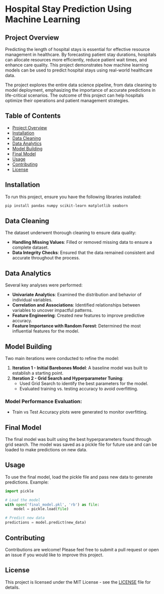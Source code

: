 
# Hospital Stay Prediction Using Machine Learning

## Project Overview

Predicting the length of hospital stays is essential for effective resource management in healthcare. By forecasting patient stay durations, hospitals can allocate resources more efficiently, reduce patient wait times, and enhance care quality. This project demonstrates how machine learning models can be used to predict hospital stays using real-world healthcare data.

The project explores the entire data science pipeline, from data cleaning to model deployment, emphasizing the importance of accurate predictions in life-critical scenarios. The outcome of this project can help hospitals optimize their operations and patient management strategies.

## Table of Contents
- [Project Overview](#project-overview)
- [Installation](#installation)
- [Data Cleaning](#data-cleaning)
- [Data Analytics](#data-analytics)
- [Model Building](#model-building)
- [Final Model](#final-model)
- [Usage](#usage)
- [Contributing](#contributing)
- [License](#license)

## Installation

To run this project, ensure you have the following libraries installed:

```bash
pip install pandas numpy scikit-learn matplotlib seaborn
```

## Data Cleaning

The dataset underwent thorough cleaning to ensure data quality:
- **Handling Missing Values**: Filled or removed missing data to ensure a complete dataset.
- **Data Integrity Checks**: Ensured that the data remained consistent and accurate throughout the process.

## Data Analytics

Several key analyses were performed:
- **Univariate Analytics**: Examined the distribution and behavior of individual variables.
- **Correlation and Associations**: Identified relationships between variables to uncover impactful patterns.
- **Feature Engineering**: Created new features to improve predictive accuracy.
- **Feature Importance with Random Forest**: Determined the most influential features for the model.

## Model Building

Two main iterations were conducted to refine the model:
1. **Iteration 1 - Initial Barebones Model**: A baseline model was built to establish a starting point.
2. **Iteration 2 - Grid Search and Hyperparameter Tuning**: 
   - Used Grid Search to identify the best parameters for the model.
   - Evaluated training vs. testing accuracy to avoid overfitting.

### Model Performance Evaluation:
- Train vs Test Accuracy plots were generated to monitor overfitting.
  
## Final Model

The final model was built using the best hyperparameters found through grid search. The model was saved as a pickle file for future use and can be loaded to make predictions on new data.

## Usage

To use the final model, load the pickle file and pass new data to generate predictions. Example:

```python
import pickle

# Load the model
with open('final_model.pkl', 'rb') as file:
    model = pickle.load(file)

# Predict new data
predictions = model.predict(new_data)
```

## Contributing

Contributions are welcome! Please feel free to submit a pull request or open an issue if you would like to improve this project.

## License

This project is licensed under the MIT License - see the [LICENSE](#https://microsoft.github.io/r-server-hospital-length-of-stay/index.html) file for details.
